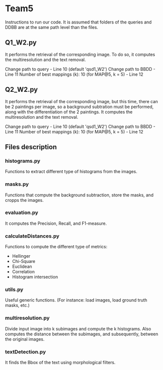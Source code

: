 # Team5

Instructions to run our code.
It is assumed that folders of the queries and DDBB are at the same path level than the files.

## Q1_W2.py

It performs the retrieval of the corresponding image. To do so, it computes the multiresolution and the text removal. 

Change path to query - Line 10 (default 'qsd1_W2')
Change path to BBDD - Line 11
Number of best mappings (k): 10 (for MAP@5, k = 5) - Line 12

## Q2_W2.py

It performs the retrieval of the corresponding image, but this time, there can be 2 paintings per
image, so a background subtration must be performed, along with the differentiation of the 2 paintings.
It computes the multiresolution and the text removal. 

Change path to query - Line 10 (default 'qsd1_W2')
Change path to BBDD - Line 11
Number of best mappings (k): 10 (for MAP@5, k = 5) - Line 12



## Files description

### histograms.py

Functions to extract different type of histograms from the images.

### masks.py

Functions that compute the background subtraction, store the masks, and cropps the images.

### evaluation.py

It computes the Precision, Recall, and F1-measure.

### calculateDistances.py

Functions to compute the different type of metrics:
- Hellinger
- Chi-Square
- Euclidean
- Correlation
- Histogram intersection

### utils.py

Useful generic functions. (For instance: load images, load ground truth masks, etc.)

### multiresolution.py

Divide input image into k subimages and compute the k histograms. Also computes the distance between the subimages, and subsequently, between the original images. 

### textDetection.py

It finds the Bbox of the text using morphological filters. 



